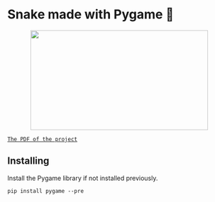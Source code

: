# Snake made with Pygame 🐍

<p align=center><img src="https://user-images.githubusercontent.com/115154379/218105440-6851fc46-3b66-4583-860b-55c80fc1fd75.gif" width="400" height="225"></p>

[`The PDF of the project`](https://drive.google.com/file/d/1XRE9IB8C6slGpwe5G-t6ZVXjRAUtON8s/view)

## Installing
Install the Pygame library if not installed previously.
```
pip install pygame --pre
```
